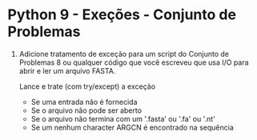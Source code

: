 Python 9 - Exeções - Conjunto de Problemas
===================


1. Adicione tratamento de exceção para um script do Conjunto de Problemas 8 ou qualquer código que você escreveu que usa I/O para abrir e ler um arquivo FASTA.
   
   Lance e trate (com try/except) a exceção
   - Se uma entrada não é fornecida
   - Se o arquivo não pode ser aberto
   - Se o arquivo não termina com um '.fasta' ou '.fa' ou '.nt'
   - Se um nenhum character ARGCN é encontrado na sequência
